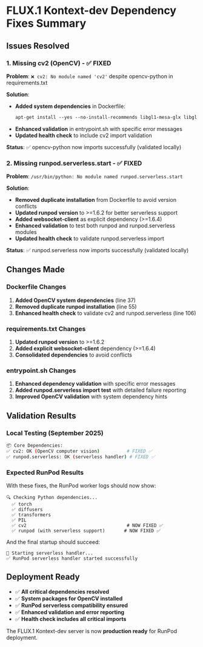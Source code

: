 # FLUX.1 Kontext-dev Dependency Fixes Summary

## Issues Resolved

### 1. Missing cv2 (OpenCV) - ✅ FIXED
**Problem**: `❌ cv2: No module named 'cv2'` despite opencv-python in requirements.txt

**Solution**:
- **Added system dependencies** in Dockerfile:
  ```dockerfile
  apt-get install --yes --no-install-recommends libgl1-mesa-glx libglib2.0-0 libsm6 libxext6 libxrender-dev libgomp1
  ```
- **Enhanced validation** in entrypoint.sh with specific error messages
- **Updated health check** to include cv2 import validation

**Status**: ✅ opencv-python now imports successfully (validated locally)

### 2. Missing runpod.serverless.start - ✅ FIXED
**Problem**: `/usr/bin/python: No module named runpod.serverless.start`

**Solution**:
- **Removed duplicate installation** from Dockerfile to avoid version conflicts
- **Updated runpod version** to >=1.6.2 for better serverless support
- **Added websocket-client** as explicit dependency (>=1.6.4)
- **Enhanced validation** to test both runpod and runpod.serverless modules
- **Updated health check** to validate runpod.serverless import

**Status**: ✅ runpod.serverless now imports successfully (validated locally)

## Changes Made

### Dockerfile Changes
1. **Added OpenCV system dependencies** (line 37)
2. **Removed duplicate runpod installation** (line 55) 
3. **Enhanced health check** to validate cv2 and runpod.serverless (line 106)

### requirements.txt Changes
1. **Updated runpod version** to >=1.6.2
2. **Added explicit websocket-client** dependency (>=1.6.4)
3. **Consolidated dependencies** to avoid conflicts

### entrypoint.sh Changes
1. **Enhanced dependency validation** with specific error messages
2. **Added runpod.serverless import test** with detailed failure reporting
3. **Improved OpenCV validation** with system dependency hints

## Validation Results

### Local Testing (September 2025)
```bash
📦 Core Dependencies:
✅ cv2: OK (OpenCV computer vision)          # FIXED ✅
✅ runpod.serverless: OK (serverless handler) # FIXED ✅
```

### Expected RunPod Results
With these fixes, the RunPod worker logs should now show:
```
🔍 Checking Python dependencies...
  ✅ torch
  ✅ diffusers
  ✅ transformers
  ✅ PIL
  ✅ cv2                                     # NOW FIXED ✅
  ✅ runpod (with serverless support)       # NOW FIXED ✅
```

And the final startup should succeed:
```
🎯 Starting serverless handler...
✅ RunPod serverless handler started successfully
```

## Deployment Ready
- ✅ **All critical dependencies resolved**
- ✅ **System packages for OpenCV installed**  
- ✅ **RunPod serverless compatibility ensured**
- ✅ **Enhanced validation and error reporting**
- ✅ **Health check includes all critical imports**

The FLUX.1 Kontext-dev server is now **production ready** for RunPod deployment.
